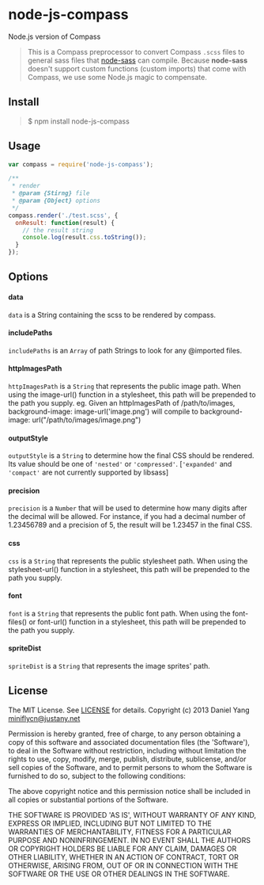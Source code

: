 node-js-compass
===============

Node.js version of Compass

> This is a Compass preprocessor to convert Compass `.scss` files to general
sass files that [node-sass](https://github.com/sass/node-sass) can compile.
Because **node-sass** doesn't support custom functions (custom imports) that
come with Compass, we use some Node.js magic to compensate.

Install
-------

> $ npm install node-js-compass

Usage
-----

```javascript
var compass = require('node-js-compass');

/**
 * render
 * @param {Stirng} file
 * @param {Object} options
 */
compass.render('./test.scss', {
  onResult: function(result) {
    // the result string
    console.log(result.css.toString());
  }
});
```

Options
-------

#### data

`data` is a String containing the scss to be rendered by compass.

#### includePaths

`includePaths` is an `Array` of path Strings to look for any @imported files.

#### httpImagesPath

`httpImagesPath` is a `String` that represents the public image path. When using the image-url() function in a stylesheet, this path will be prepended to the path you supply. eg. Given an httpImagesPath of /path/to/images, background-image: image-url('image.png') will compile to background-image: url("/path/to/images/image.png")

#### outputStyle

`outputStyle` is a `String` to determine how the final CSS should be rendered. Its value should be one of `'nested'` or `'compressed'`. [`'expanded'` and `'compact'` are not currently supported by libsass]

#### precision
`precision` is a `Number` that will be used to determine how many digits after the decimal will be allowed. For instance, if you had a decimal number of 1.23456789 and a precision of 5, the result will be 1.23457 in the final CSS.

#### css

`css` is a `String` that represents the public stylesheet path. When using the stylesheet-url() function in a stylesheet, this path will be prepended to the path you supply.

#### font

`font` is a `String` that represents the public font path. When using the font-files() or font-url() function in a stylesheet, this path will be prepended to the path you supply.

#### spriteDist

`spriteDist` is a `String` that represents the image sprites' path.

License
---------

The MIT License. See [LICENSE](LICENSE) for details.
Copyright (c) 2013 Daniel Yang <miniflycn@justany.net>

Permission is hereby granted, free of charge, to any person obtaining a copy of this software and associated documentation files (the 'Software'), to deal in the Software without restriction, including without limitation the rights to use, copy, modify, merge, publish, distribute, sublicense, and/or sell copies of the Software, and to permit persons to whom the Software is furnished to do so, subject to the following conditions:

The above copyright notice and this permission notice shall be included in all copies or substantial portions of the Software.

THE SOFTWARE IS PROVIDED 'AS IS', WITHOUT WARRANTY OF ANY KIND, EXPRESS OR IMPLIED, INCLUDING BUT NOT LIMITED TO THE WARRANTIES OF MERCHANTABILITY, FITNESS FOR A PARTICULAR PURPOSE AND NONINFRINGEMENT. IN NO EVENT SHALL THE AUTHORS OR COPYRIGHT HOLDERS BE LIABLE FOR ANY CLAIM, DAMAGES OR OTHER LIABILITY, WHETHER IN AN ACTION OF CONTRACT, TORT OR OTHERWISE, ARISING FROM, OUT OF OR IN CONNECTION WITH THE SOFTWARE OR THE USE OR OTHER DEALINGS IN THE SOFTWARE.
